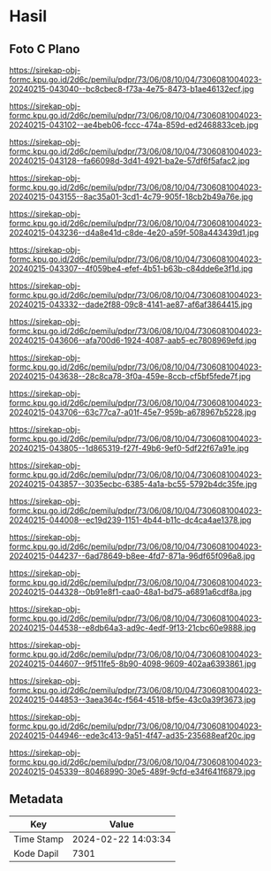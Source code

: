 # Hasil

## Foto C Plano

https://sirekap-obj-formc.kpu.go.id/2d6c/pemilu/pdpr/73/06/08/10/04/7306081004023-20240215-043040--bc8cbec8-f73a-4e75-8473-b1ae46132ecf.jpg

https://sirekap-obj-formc.kpu.go.id/2d6c/pemilu/pdpr/73/06/08/10/04/7306081004023-20240215-043102--ae4beb06-fccc-474a-859d-ed2468833ceb.jpg

https://sirekap-obj-formc.kpu.go.id/2d6c/pemilu/pdpr/73/06/08/10/04/7306081004023-20240215-043128--fa66098d-3d41-4921-ba2e-57df6f5afac2.jpg

https://sirekap-obj-formc.kpu.go.id/2d6c/pemilu/pdpr/73/06/08/10/04/7306081004023-20240215-043155--8ac35a01-3cd1-4c79-905f-18cb2b49a76e.jpg

https://sirekap-obj-formc.kpu.go.id/2d6c/pemilu/pdpr/73/06/08/10/04/7306081004023-20240215-043236--d4a8e41d-c8de-4e20-a59f-508a443439d1.jpg

https://sirekap-obj-formc.kpu.go.id/2d6c/pemilu/pdpr/73/06/08/10/04/7306081004023-20240215-043307--4f059be4-efef-4b51-b63b-c84dde6e3f1d.jpg

https://sirekap-obj-formc.kpu.go.id/2d6c/pemilu/pdpr/73/06/08/10/04/7306081004023-20240215-043332--dade2f88-09c8-4141-ae87-af6af3864415.jpg

https://sirekap-obj-formc.kpu.go.id/2d6c/pemilu/pdpr/73/06/08/10/04/7306081004023-20240215-043606--afa700d6-1924-4087-aab5-ec7808969efd.jpg

https://sirekap-obj-formc.kpu.go.id/2d6c/pemilu/pdpr/73/06/08/10/04/7306081004023-20240215-043638--28c8ca78-3f0a-459e-8ccb-cf5bf5fede7f.jpg

https://sirekap-obj-formc.kpu.go.id/2d6c/pemilu/pdpr/73/06/08/10/04/7306081004023-20240215-043706--63c77ca7-a01f-45e7-959b-a678967b5228.jpg

https://sirekap-obj-formc.kpu.go.id/2d6c/pemilu/pdpr/73/06/08/10/04/7306081004023-20240215-043805--1d865319-f27f-49b6-9ef0-5df22f67a91e.jpg

https://sirekap-obj-formc.kpu.go.id/2d6c/pemilu/pdpr/73/06/08/10/04/7306081004023-20240215-043857--3035ecbc-6385-4a1a-bc55-5792b4dc35fe.jpg

https://sirekap-obj-formc.kpu.go.id/2d6c/pemilu/pdpr/73/06/08/10/04/7306081004023-20240215-044008--ec19d239-1151-4b44-b11c-dc4ca4ae1378.jpg

https://sirekap-obj-formc.kpu.go.id/2d6c/pemilu/pdpr/73/06/08/10/04/7306081004023-20240215-044237--6ad78649-b8ee-4fd7-871a-96df65f096a8.jpg

https://sirekap-obj-formc.kpu.go.id/2d6c/pemilu/pdpr/73/06/08/10/04/7306081004023-20240215-044328--0b91e8f1-caa0-48a1-bd75-a6891a6cdf8a.jpg

https://sirekap-obj-formc.kpu.go.id/2d6c/pemilu/pdpr/73/06/08/10/04/7306081004023-20240215-044538--e8db64a3-ad9c-4edf-9f13-21cbc60e9888.jpg

https://sirekap-obj-formc.kpu.go.id/2d6c/pemilu/pdpr/73/06/08/10/04/7306081004023-20240215-044607--9f511fe5-8b90-4098-9609-402aa6393861.jpg

https://sirekap-obj-formc.kpu.go.id/2d6c/pemilu/pdpr/73/06/08/10/04/7306081004023-20240215-044853--3aea364c-f564-4518-bf5e-43c0a39f3673.jpg

https://sirekap-obj-formc.kpu.go.id/2d6c/pemilu/pdpr/73/06/08/10/04/7306081004023-20240215-044946--ede3c413-9a51-4f47-ad35-235688eaf20c.jpg

https://sirekap-obj-formc.kpu.go.id/2d6c/pemilu/pdpr/73/06/08/10/04/7306081004023-20240215-045339--80468990-30e5-489f-9cfd-e34f641f6879.jpg


## Metadata

| Key        | Value               |
| ---------- | ------------------- |
| Time Stamp | 2024-02-22 14:03:34 |
| Kode Dapil | 7301                |



